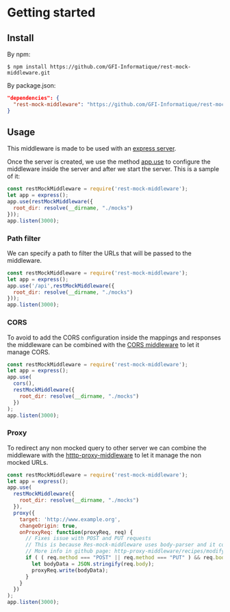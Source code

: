 # Getting started

## Install

By npm:

```console
$ npm install https://github.com/GFI-Informatique/rest-mock-middleware.git
```

By package.json:

```json
"dependencies": {
  "rest-mock-middleware": "https://github.com/GFI-Informatique/rest-mock-middleware.git"
}
```

## Usage

This middleware is made to be used with an [express server](http://expressjs.com/).

Once the server is created, we use the method [app.use](http://expressjs.com/en/4x/api.html#app.use) to configure the middleware inside the server and after we start the server.
This is a sample of it:

```javascript
const restMockMiddleware = require('rest-mock-middleware');
let app = express();
app.use(restMockMiddleware({
  root_dir: resolve(__dirname, "./mocks")
}));
app.listen(3000);
```

### Path filter

We can specify a path to filter the URLs that will be passed to the middleware.

```javascript
const restMockMiddleware = require('rest-mock-middleware');
let app = express();
app.use('/api',restMockMiddleware({
  root_dir: resolve(__dirname, "./mocks")
}));
app.listen(3000);
```

### CORS

To avoid to add the CORS configuration inside the mappings and responses the middleware can be combined with the [CORS middleware](https://github.com/expressjs/cors) to let it manage CORS.

```javascript
const restMockMiddleware = require('rest-mock-middleware');
let app = express();
app.use(
  cors(),
  restMockMiddleware({
    root_dir: resolve(__dirname, "./mocks")
  })
);
app.listen(3000);
```

### Proxy

To redirect any non mocked query to other server we can combine the middleware with the [htttp-proxy-middleware](https://github.com/chimurai/http-proxy-middleware) to let it manage the non mocked URLs.

```javascript
const restMockMiddleware = require('rest-mock-middleware');
let app = express();
app.use(
  restMockMiddleware({
    root_dir: resolve(__dirname, "./mocks")
  }),
  proxy({
    target: 'http://www.example.org',
    changeOrigin: true,
    onProxyReq: function(proxyReq, req) {
      // Fixes issue with POST and PUT requests
      // This is because Res-mock-middleware uses body-parser and it conflicts with proxy body parser.
      // More info in github page: http-proxy-middleware/recipes/modify-post.md
      if ( ( req.method === "POST" || req.method === "PUT" ) && req.body ) {
        let bodyData = JSON.stringify(req.body);
        proxyReq.write(bodyData);
      }
    }
  })
);
app.listen(3000);
```
